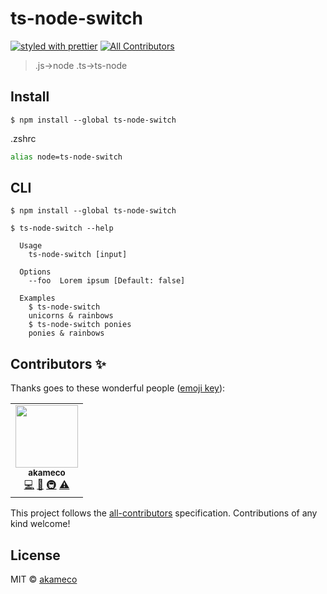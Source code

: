 # ts-node-switch

[![styled with prettier](https://img.shields.io/badge/styled_with-prettier-ff69b4.svg)](https://github.com/prettier/prettier)<!-- ALL-CONTRIBUTORS-BADGE:START - Do not remove or modify this section -->
[![All Contributors](https://img.shields.io/badge/all_contributors-1-orange.svg?style=flat-square)](#contributors-)

<!-- ALL-CONTRIBUTORS-BADGE:END -->

> .js→node .ts→ts-node

## Install

```
$ npm install --global ts-node-switch
```

.zshrc

```sh
alias node=ts-node-switch
```

## CLI

```
$ npm install --global ts-node-switch
```

```
$ ts-node-switch --help

  Usage
    ts-node-switch [input]

  Options
    --foo  Lorem ipsum [Default: false]

  Examples
    $ ts-node-switch
    unicorns & rainbows
    $ ts-node-switch ponies
    ponies & rainbows
```

## Contributors ✨

Thanks goes to these wonderful people ([emoji key](https://allcontributors.org/docs/en/emoji-key)):

<!-- ALL-CONTRIBUTORS-LIST:START - Do not remove or modify this section -->
<!-- prettier-ignore-start -->
<!-- markdownlint-disable -->
<table>
  <tr>
    <td align="center"><a href="http://akameco.github.io"><img src="https://avatars2.githubusercontent.com/u/4002137?v=4" width="100px;" alt=""/><br /><sub><b>akameco</b></sub></a><br /><a href="https://github.com/akameco/add-author-to-all-contributors/commits?author=akameco" title="Code">💻</a> <a href="https://github.com/akameco/add-author-to-all-contributors/commits?author=akameco" title="Documentation">📖</a> <a href="#infra-akameco" title="Infrastructure (Hosting, Build-Tools, etc)">🚇</a> <a href="https://github.com/akameco/add-author-to-all-contributors/commits?author=akameco" title="Tests">⚠️</a></td>
  </tr>
</table>

<!-- markdownlint-enable -->
<!-- prettier-ignore-end -->

<!-- ALL-CONTRIBUTORS-LIST:END -->

This project follows the [all-contributors](https://github.com/all-contributors/all-contributors) specification. Contributions of any kind welcome!

## License

MIT © [akameco](http://akameco.github.io)
